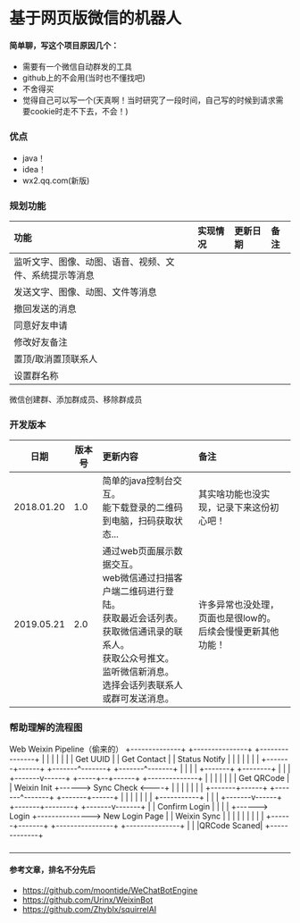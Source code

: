 # 基于网页版微信的机器人

#### 简单聊，写这个项目原因几个：

+ 需要有一个微信自动群发的工具
+ github上的不会用(当时也不懂找吧)
+ 不舍得买
+ 觉得自己可以写一个(天真啊！当时研究了一段时间，自己写的时候到请求需要cookie时走不下去，不会！)

### 优点
+ java！
+ idea！
+ wx2.qq.com(新版)

### 规划功能
功能 | 实现情况| 更新日期 | 备注
:---------------------------|:-----------|:------------------------------|:----------
监听文字、图像、动图、语音、视频、文件、系统提示等消息|
发送文字、图像、动图、文件等消息|
撤回发送的消息|
同意好友申请|
修改好友备注|
置顶/取消置顶联系人|
设置群名称|
微信创建群、添加群成员、移除群成员

### 开发版本

日期 | 版本号 | 更新内容 | 备注
---------------------------|-----------|:------------------------------|:----------
2018.01.20     | 1.0       | 简单的java控制台交互。<br/>能下载登录的二维码到电脑，扫码获取状态... | 其实啥功能也没实现，记录下来这份初心吧！
2019.05.21     | 2.0       | 通过web页面展示数据交互。<br/>web微信通过扫描客户端二维码进行登陆。<br/>获取最近会话列表。<br/>获取微信通讯录的联系人。<br/>获取公众号推文。<br/>监听微信新消息。<br/>选择会话列表联系人或群可发送消息。 | 许多异常也没处理，页面也是很low的。<br/>后续会慢慢更新其他功能！

### 帮助理解的流程图
Web Weixin Pipeline（偷来的）
       +--------------+     +---------------+   +---------------+
       |              |     |               |   |               |
       |   Get UUID   |     |  Get Contact  |   | Status Notify |
       |              |     |               |   |               |
       +-------+------+     +-------^-------+   +-------^-------+
               |                    |                   |
               |                    +-------+  +--------+
               |                            |  |
       +-------v------+               +-----+--+------+      +--------------+
       |              |               |               |      |              |
       |  Get QRCode  |               |  Weixin Init  +------>  Sync Check  <----+
       |              |               |               |      |              |    |
       +-------+------+               +-------^-------+      +-------+------+    |
               |                              |                      |           |
               |                              |                      +-----------+
               |                              |                      |
       +-------v------+               +-------+--------+     +-------v-------+
       |              | Confirm Login |                |     |               |
+------>    Login     +---------------> New Login Page |     |  Weixin Sync  |
|      |              |               |                |     |               |
|      +------+-------+               +----------------+     +---------------+
|             |
|QRCode Scaned|
+-------------+

### 

---
#### 参考文章，排名不分先后
+ https://github.com/moontide/WeChatBotEngine
+ https://github.com/Urinx/WeixinBot
+ https://github.com/Zhyblx/squirrelAI
